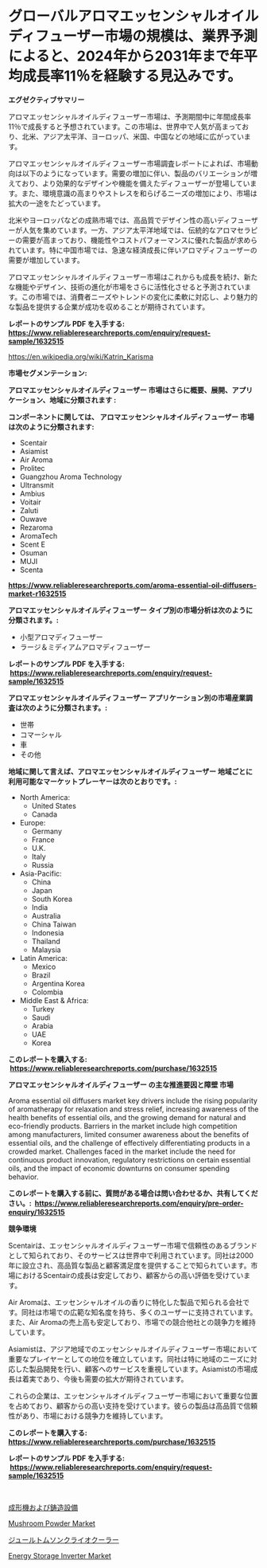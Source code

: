 <p><h1>グローバルアロマエッセンシャルオイルディフューザー市場の規模は、業界予測によると、2024年から2031年まで年平均成長率11％を経験する見込みです。</h1></p><p><strong>エグゼクティブサマリー</strong></p>
<p><p>アロマエッセンシャルオイルディフューザー市場は、予測期間中に年間成長率11％で成長すると予想されています。この市場は、世界中で人気が高まっており、北米、アジア太平洋、ヨーロッパ、米国、中国などの地域に広がっています。</p><p>アロマエッセンシャルオイルディフューザー市場調査レポートによれば、市場動向は以下のようになっています。需要の増加に伴い、製品のバリエーションが増えており、より効果的なデザインや機能を備えたディフューザーが登場しています。また、環境意識の高まりやストレスを和らげるニーズの増加により、市場は拡大の一途をたどっています。</p><p>北米やヨーロッパなどの成熟市場では、高品質でデザイン性の高いディフューザーが人気を集めています。一方、アジア太平洋地域では、伝統的なアロマセラピーの需要が高まっており、機能性やコストパフォーマンスに優れた製品が求められています。特に中国市場では、急速な経済成長に伴いアロマディフューザーの需要が増加しています。</p><p>アロマエッセンシャルオイルディフューザー市場はこれからも成長を続け、新たな機能やデザイン、技術の進化が市場をさらに活性化させると予測されています。この市場では、消費者ニーズやトレンドの変化に柔軟に対応し、より魅力的な製品を提供する企業が成功を収めることが期待されています。</p></p>
<p><strong>レポートのサンプル PDF を入手する: <a href="https://www.reliableresearchreports.com/enquiry/request-sample/1632515">https://www.reliableresearchreports.com/enquiry/request-sample/1632515</a></strong></p>
<p><a href="https://en.wikipedia.org/wiki/Katrin_Karisma">https://en.wikipedia.org/wiki/Katrin_Karisma</a></p>
<p><strong>市場セグメンテーション:</strong></p>
<p><strong> アロマエッセンシャルオイルディフューザー 市場はさらに概要、展開、アプリケーション、地域に分類されます :</strong></p>
<p><strong>コンポーネントに関しては、 アロマエッセンシャルオイルディフューザー 市場は次のように分類されます: &nbsp;</strong></p>
<p><ul><li>Scentair</li><li>Asiamist</li><li>Air Aroma</li><li>Prolitec</li><li>Guangzhou Aroma Technology</li><li>Ultransmit</li><li>Ambius</li><li>Voitair</li><li>Zaluti</li><li>Ouwave</li><li>Rezaroma</li><li>AromaTech</li><li>Scent E</li><li>Osuman</li><li>MUJI</li><li>Scenta</li></ul></p>
<p><strong><a href="https://www.reliableresearchreports.com/aroma-essential-oil-diffusers-market-r1632515">https://www.reliableresearchreports.com/aroma-essential-oil-diffusers-market-r1632515</a></strong></p>
<p><strong> アロマエッセンシャルオイルディフューザー タイプ別の市場分析は次のように分類されます。:</strong></p>
<p><ul><li>小型アロマディフューザー</li><li>ラージ＆ミディアムアロマディフューザー</li></ul></p>
<p><strong>レポートのサンプル PDF を入手する: &nbsp;<a href="https://www.reliableresearchreports.com/enquiry/request-sample/1632515">https://www.reliableresearchreports.com/enquiry/request-sample/1632515</a></strong></p>
<p><strong> アロマエッセンシャルオイルディフューザー アプリケーション別の市場産業調査は次のように分類されます。:</strong></p>
<p><ul><li>世帯</li><li>コマーシャル</li><li>車</li><li>その他</li></ul></p>
<p><strong>地域に関して言えば、アロマエッセンシャルオイルディフューザー 地域ごとに利用可能なマーケットプレーヤーは次のとおりです。:</strong></p>
<p><ul>
    <li>
        North America:
        <ul>
            <li>United States</li>
            <li>Canada</li>
        </ul>
    </li>
    <li>
        Europe:
        <ul>
            <li>Germany</li>
            <li>France</li>
            <li>U.K.</li>
            <li>Italy</li>
            <li>Russia</li>
        </ul>
    </li>
    <li>
        Asia-Pacific:
        <ul>
            <li>China</li>
            <li>Japan</li>
            <li>South Korea</li>
            <li>India</li>
            <li>Australia</li>
            <li>China Taiwan</li>
            <li>Indonesia</li>
            <li>Thailand</li>
            <li>Malaysia</li>
        </ul>
    </li>
    <li>
        Latin America:
        <ul>
            <li>Mexico</li>
            <li>Brazil</li>
            <li>Argentina Korea</li>
            <li>Colombia</li>
        </ul>
    </li>
    <li>
        Middle East & Africa:
        <ul>
            <li>Turkey</li>
            <li>Saudi</li>
            <li>Arabia</li>
            <li>UAE</li>
            <li>Korea</li>
        </ul>
    </li>
    </ul></p>
<p><strong>このレポートを購入する: &nbsp;<a href="https://www.reliableresearchreports.com/purchase/1632515">https://www.reliableresearchreports.com/purchase/1632515</a></strong></p>
<p><strong>アロマエッセンシャルオイルディフューザー の主な推進要因と障壁 市場</strong></p>
<p><p>Aroma essential oil diffusers market key drivers include the rising popularity of aromatherapy for relaxation and stress relief, increasing awareness of the health benefits of essential oils, and the growing demand for natural and eco-friendly products. Barriers in the market include high competition among manufacturers, limited consumer awareness about the benefits of essential oils, and the challenge of effectively differentiating products in a crowded market. Challenges faced in the market include the need for continuous product innovation, regulatory restrictions on certain essential oils, and the impact of economic downturns on consumer spending behavior.</p></p>
<p><strong>このレポートを購入する前に、質問がある場合は問い合わせるか、共有してください。:&nbsp; <a href="https://www.reliableresearchreports.com/enquiry/pre-order-enquiry/1632515">https://www.reliableresearchreports.com/enquiry/pre-order-enquiry/1632515</a></strong></p>
<p><strong>競争環境</strong></p>
<p><p>Scentairは、エッセンシャルオイルディフューザー市場で信頼性のあるブランドとして知られており、そのサービスは世界中で利用されています。同社は2000年に設立され、高品質な製品と顧客満足度を提供することで知られています。市場におけるScentairの成長は安定しており、顧客からの高い評価を受けています。</p><p>Air Aromaは、エッセンシャルオイルの香りに特化した製品で知られる会社です。同社は市場での広範な知名度を持ち、多くのユーザーに支持されています。また、Air Aromaの売上高も安定しており、市場での競合他社との競争力を維持しています。</p><p>Asiamistは、アジア地域でのエッセンシャルオイルディフューザー市場において重要なプレイヤーとしての地位を確立しています。同社は特に地域のニーズに対応した製品開発を行い、顧客へのサービスを重視しています。Asiamistの市場成長は着実であり、今後も需要の拡大が期待されています。</p><p>これらの企業は、エッセンシャルオイルディフューザー市場において重要な位置を占めており、顧客からの高い支持を受けています。彼らの製品は高品質で信頼性があり、市場における競争力を維持しています。</p></p>
<p><strong>このレポートを購入する: &nbsp; <a href="https://www.reliableresearchreports.com/purchase/1632515">https://www.reliableresearchreports.com/purchase/1632515</a></strong></p>
<p><strong>レポートのサンプル PDF を入手する: &nbsp;<a href="https://www.reliableresearchreports.com/enquiry/request-sample/1632515">https://www.reliableresearchreports.com/enquiry/request-sample/1632515</a></strong><strong></strong></p>
<p>&nbsp;</p>
<p><p><a href="https://github.com/RandallRunte2023/Market-Research-Report-List-1/blob/main/5302582179046.md">成形機および鋳造設備</a></p><p><a href="https://github.com/beatblasta/Market-Research-Report-List-4/blob/main/mushroom-powder-market.md">Mushroom Powder Market</a></p><p><a href="https://github.com/DanykaKilback/Market-Research-Report-List-1/blob/main/1352243179047.md">ジュールトムソンクライオクーラー</a></p><p><a href="https://github.com/shotows/Market-Research-Report-List-3/blob/main/energy-storage-inverter-market.md">Energy Storage Inverter Market</a></p></p>